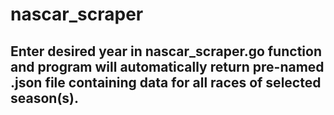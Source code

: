 # nascar_scraper
## Enter desired year in nascar_scraper.go function and program will automatically return pre-named .json file containing data for all races of selected season(s).
